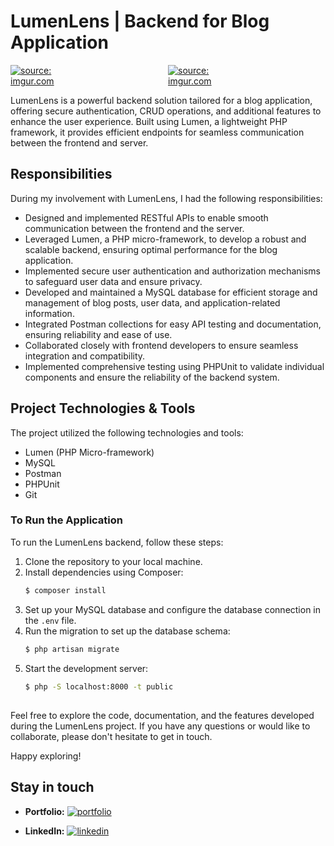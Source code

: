# LumenLens | Backend for Blog Application

<div style="display: flex;">
  <div style="flex: 1;">
    <a href="https://imgur.com/aERHdkR"><img src="https://i.imgur.com/aERHdkR.png" title="source: imgur.com" style="max-width: 50%; height: auto;" /></a>
  </div>
  <div style="flex: 1;">
    <a href="https://imgur.com/arzeGFk"><img src="https://i.imgur.com/arzeGFk.png" title="source: imgur.com" style="max-width: 50%; height: auto;" /></a>
  </div>
</div>


LumenLens is a powerful backend solution tailored for a blog application, offering secure authentication, CRUD operations, and additional features to enhance the user experience. Built using Lumen, a lightweight PHP framework, it provides efficient endpoints for seamless communication between the frontend and server.

## Responsibilities
During my involvement with LumenLens, I had the following responsibilities:
- Designed and implemented RESTful APIs to enable smooth communication between the frontend and the server.
- Leveraged Lumen, a PHP micro-framework, to develop a robust and scalable backend, ensuring optimal performance for the blog application.
- Implemented secure user authentication and authorization mechanisms to safeguard user data and ensure privacy.
- Developed and maintained a MySQL database for efficient storage and management of blog posts, user data, and application-related information.
- Integrated Postman collections for easy API testing and documentation, ensuring reliability and ease of use.
- Collaborated closely with frontend developers to ensure seamless integration and compatibility.
- Implemented comprehensive testing using PHPUnit to validate individual components and ensure the reliability of the backend system.

## Project Technologies & Tools
The project utilized the following technologies and tools:
- Lumen (PHP Micro-framework)
- MySQL
- Postman
- PHPUnit
- Git

### To Run the Application
To run the LumenLens backend, follow these steps:
1. Clone the repository to your local machine.
2. Install dependencies using Composer:
   ```bash
   $ composer install
   ```
3. Set up your MySQL database and configure the database connection in the `.env` file.
4. Run the migration to set up the database schema:
   ```bash
   $ php artisan migrate
   ```
5. Start the development server:
   ```bash
   $ php -S localhost:8000 -t public
   ```

## 

Feel free to explore the code, documentation, and the features developed during the LumenLens project. If you have any questions or would like to collaborate, please don't hesitate to get in touch.

Happy exploring!

## Stay in touch

- **Portfolio:** [![portfolio](https://img.shields.io/badge/my_portfolio-000?style=for-the-badge&logo=ko-fi&logoColor=white)](https://github.com/nayefserag)

- **LinkedIn:** [![linkedin](https://img.shields.io/badge/linkedin-0A66C2?style=for-the-badge&logo=linkedin&logoColor=white)](https://www.linkedin.com/in/nayf-serag-70a3611b8)
